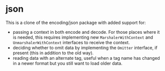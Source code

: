 # json
This is a clone of the encoding/json package with added support for:

- passing a context in both encode and decode. For those places where it is needed, this requires implementing new `MarshalerWithContext` and `UnmarshalerWithContext` interfaces to receive the context.
- deciding whether to omit data by implementing the `Omitter` interface, if present (this in addition to the old way).
- reading data with an alternate tag, useful when a tag name has changed in a newer format but you still want to load older data.
